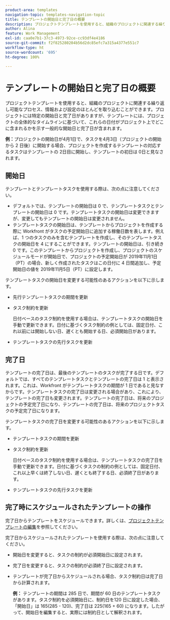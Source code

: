 ```yaml
---
product-area: templates
navigation-topic: templates-navigation-topic
title: テンプレートの開始日と完了日の概要
description: プロジェクトテンプレートを使用すると、組織のプロジェクトに関連する繰り返し可能なプロセス、情報および設定のほとんどを取り込むことができます。プロジェクトには特定の開始日と完了日がありますが、テンプレートには、プロジェクトの全体的なタイムラインに基づいて、これらの日付がプロジェクト上でどこに含まれるかを示す一般的な開始日と完了日が含まれます。
author: Alina
feature: Work Management
exl-id: caa0e7b1-37c3-4973-92ce-cc93df4e4186
source-git-commit: f2f825280204b56d2dc85efc7a315a4377e551c7
workflow-type: ht
source-wordcount: '695'
ht-degree: 100%

---
```


# テンプレートの開始日と完了日の概要

プロジェクトテンプレートを使用すると、組織のプロジェクトに関連する繰り返し可能なプロセス、情報および設定のほとんどを取り込むことができます。プロジェクトには特定の開始日と完了日がありますが、テンプレートには、プロジェクトの全体的なタイムラインに基づいて、これらの日付がプロジェクト上でどこに含まれるかを示す一般的な開始日と完了日が含まれます。

**例：**&#x200B;プロジェクトの開始日が4月1日で、タスクを4月3日（プロジェクトの開始から 2 日後）に開始する場合、プロジェクトを作成するテンプレートの対応するタスクはテンプレートの 2日目に開始し、テンプレートの初日は 0日と見なされます。

## 開始日

テンプレートとテンプレートタスクを使用する際は、次の点に注意してください。

* デフォルトでは、テンプレートの開始日は 0 で、テンプレートタスクとテンプレートの開始日は 0 です。テンプレートタスクの開始日は変更できますが、変更してもテンプレートの開始日は変更されません。
* テンプレートタスクの開始日は、テンプレートからプロジェクトを作成する際に Workfront がタスクの予定開始日に追加する稼働日数を表します。例えば、1 つのタスクのみを含むテンプレートを作成し、そのテンプレートタスクの開始日を 4 にすることができます。テンプレートの開始日は、引き続き 0 です。このテンプレートからプロジェクトを作成し、プロジェクトのスケジュールモードが開始日で、プロジェクトの予定開始日が 2019年11月1日（PT）の場合、新しく作成されたタスクはこの日付に 4 日間追加し、予定開始日の値を 2019年11月5日（PT）に設定します。

テンプレートタスクの開始日を変更する可能性のあるアクションを以下に示します。

* 先行テンプレートタスクの期間を更新
* タスク制約を更新

  日付ベースのタスク制約を使用する場合は、テンプレートタスクの開始日を手動で更新できます。日付に基づくタスク制約の例としては、固定日付、これ以前には開始しない日、遅くとも開始する日、必須開始日があります。

* テンプレートタスクの先行タスクを更新

## 完了日

テンプレートの完了日は、最後のテンプレートのタスクが完了する日です。デフォルトでは、すべてのテンプレートタスクとテンプレートの完了日は 1 と表示されます。これは、Workfront がテンプレートタスクの期間が 1 日であると見なすからです。テンプレートタスクの完了日は変更される場合があり、これにより、テンプレートの完了日も変更されます。テンプレートの完了日は、将来のプロジェクトの予定完了日になり、テンプレートの完了日は、将来のプロジェクトタスクの予定完了日になります。

テンプレートタスクの完了日を変更する可能性のあるアクションを以下に示します。

* テンプレートタスクの期間を更新
* タスク制約を更新

  日付ベースのタスク制約を使用する場合は、テンプレートタスクの完了日を手動で更新できます。日付に基づくタスクの制約の例としては、固定日付、これ以上早くは終了しない日、遅くとも終了する日、必須終了日があります。

* テンプレートタスクの先行タスクを更新

## 完了時にスケジュールされたテンプレートの操作

完了日からテンプレートをスケジュールできます。詳しくは、[プロジェクトテンプレートの編集](../../../manage-work/projects/create-and-manage-templates/edit-templates.md)を参照してください。

完了日からスケジュールされたテンプレートを使用する際は、次の点に注意してください。

* 開始日を変更すると、タスクの制約が必須開始日に設定されます。
* 完了日を変更すると、タスクの制約が必須終了日に設定されます。
* テンプレートが完了日からスケジュールされる場合、タスク制約日は完了日から計算されます。

  **例：** テンプレートの期間は 285 日で、期間が 60 日のテンプレートタスクがあります。タスク制約を必須開始日に、制約日を120 日に設定した場合、「開始日」は 165(285 - 120)、完了日は 225(165 + 60) になります。したがって、開始日を編集すると、実際には制約日として解釈されます。
